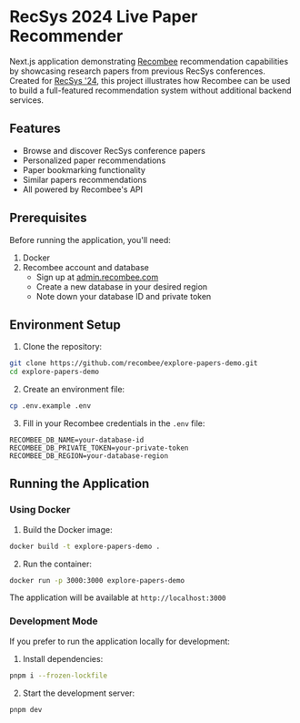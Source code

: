 # RecSys 2024 Live Paper Recommender

Next.js application demonstrating [Recombee](https://www.recombee.com) recommendation capabilities by showcasing research papers from previous RecSys conferences. Created for [RecSys '24](https://recsys.acm.org/recsys24/), this project illustrates how Recombee can be used to build a full-featured recommendation system without additional backend services.

## Features

- Browse and discover RecSys conference papers
- Personalized paper recommendations
- Paper bookmarking functionality
- Similar papers recommendations
- All powered by Recombee's API

## Prerequisites

Before running the application, you'll need:

1. Docker
2. Recombee account and database
   - Sign up at [admin.recombee.com](https://admin.recombee.com/sign-up)
   - Create a new database in your desired region
   - Note down your database ID and private token

## Environment Setup

1. Clone the repository:

```bash
git clone https://github.com/recombee/explore-papers-demo.git
cd explore-papers-demo
```

2. Create an environment file:

```bash
cp .env.example .env
```

3. Fill in your Recombee credentials in the `.env` file:

```
RECOMBEE_DB_NAME=your-database-id
RECOMBEE_DB_PRIVATE_TOKEN=your-private-token
RECOMBEE_DB_REGION=your-database-region
```

## Running the Application

### Using Docker

1. Build the Docker image:

```bash
docker build -t explore-papers-demo .
```

2. Run the container:

```bash
docker run -p 3000:3000 explore-papers-demo
```

The application will be available at `http://localhost:3000`

### Development Mode

If you prefer to run the application locally for development:

1. Install dependencies:

```bash
pnpm i --frozen-lockfile
```

2. Start the development server:

```bash
pnpm dev
```
